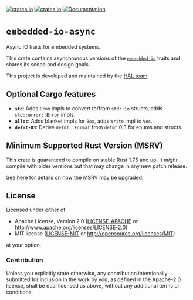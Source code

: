 [![crates.io](https://img.shields.io/crates/d/embedded-io-async.svg)](https://crates.io/crates/embedded-io-async)
[![crates.io](https://img.shields.io/crates/v/embedded-io-async.svg)](https://crates.io/crates/embedded-io-async)
[![Documentation](https://docs.rs/embedded-io-async/badge.svg)](https://docs.rs/embedded-io-async)

# `embedded-io-async`

Async IO traits for embedded systems.

This crate contains asynchronous versions of the [`embedded-io`](https://crates.io/crates/embedded-io) traits and shares its scope and design goals.

This project is developed and maintained by the [HAL team](https://github.com/rust-embedded/wg#the-hal-team).

## Optional Cargo features

- **`std`**: Adds `From` impls to convert to/from `std::io` structs, adds `std::error::Error` impls.
- **`alloc`**: Adds blanket impls for `Box`, adds `Write` impl to `Vec`.
- **`defmt-03`**: Derive `defmt::Format` from `defmt` 0.3 for enums and structs.

## Minimum Supported Rust Version (MSRV)

This crate is guaranteed to compile on stable Rust 1.75 and up. It *might*
compile with older versions but that may change in any new patch release.

See [here](../docs/msrv.md) for details on how the MSRV may be upgraded.

## License

Licensed under either of

- Apache License, Version 2.0 ([LICENSE-APACHE](LICENSE-APACHE) or
  <http://www.apache.org/licenses/LICENSE-2.0>)
- MIT license ([LICENSE-MIT](LICENSE-MIT) or <http://opensource.org/licenses/MIT>)

at your option.

### Contribution

Unless you explicitly state otherwise, any contribution intentionally submitted
for inclusion in the work by you, as defined in the Apache-2.0 license, shall be
dual licensed as above, without any additional terms or conditions.
